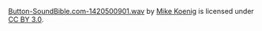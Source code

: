 [Button-SoundBible.com-1420500901.wav](audio/Button-SoundBible.com-1420500901.wav) by [Mike Koenig](https://soundbible.com/search.php?q=Mike+Koenig) is licensed under [CC BY 3.0](https://creativecommons.org/licenses/by/3.0/). 